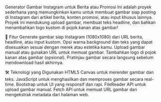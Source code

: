 Generator Gambar Instagram untuk Berita atau Promosi
Ini adalah proyek sederhana yang memungkinkan kamu untuk membuat gambar siap posting di Instagram dari artikel berita, konten promosi, atau input khusus lainnya. Proyek ini mendukung upload gambar, membuat teks headline, dan bahkan menambahkan logo kustom di pojok kanan atas gambar!

🚀 Fitur
Generate gambar siap Instagram (1080x1080) dari URL berita, headline, atau input kustom.
Opsi warna background dan teks yang dapat disesuaikan sesuai dengan merek atau estetika kamu.
Upload gambar manual atau gunakan URL untuk memuat gambar.
Tambahkan logo di pojok kanan atas gambar (opsional).
Pratinjau gambar secara langsung sebelum mendownload hasil akhirnya.

🛠️ Teknologi yang Digunakan
HTML5 Canvas untuk merender gambar dan teks.
JavaScript untuk menghasilkan dan memproses gambar secara real-time.
Bootstrap untuk UI yang responsif dan rapi.
FileReader API untuk upload gambar manual.
Fetch API untuk memuat URL gambar dan mengekstrak metadata dari halaman web.